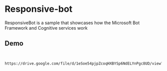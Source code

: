 # Responsive-bot
ResponsiveBot is a sample that showcases how the Microsoft Bot Framework and Cognitive services work

## Demo

```bash


https://drive.google.com/file/d/1eSoe54pjpZcoqHXBYSp6NdELYnPgc8UD/view?usp=sharing
```
